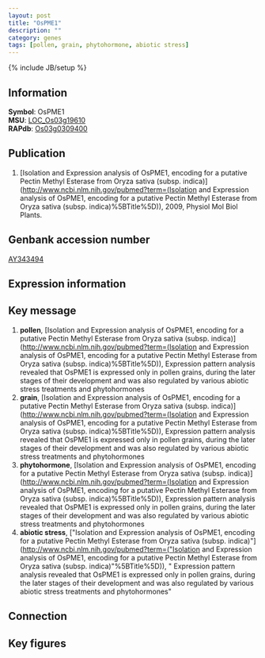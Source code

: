 ```yaml
---
layout: post
title: "OsPME1"
description: ""
category: genes
tags: [pollen, grain, phytohormone, abiotic stress]
---
```

{% include JB/setup %}

## Information
__Symbol__: OsPME1  
__MSU__: [LOC_Os03g19610](http://rice.plantbiology.msu.edu/cgi-bin/ORF_infopage.cgi?orf=LOC_Os03g19610)  
__RAPdb__: [Os03g0309400](http://rapdb.dna.affrc.go.jp/viewer/gbrowse_details/irgsp1?name=Os03g0309400)  

## Publication
1. [Isolation and Expression analysis of OsPME1, encoding for a putative Pectin Methyl Esterase from Oryza sativa (subsp. indica)](http://www.ncbi.nlm.nih.gov/pubmed?term=(Isolation and Expression analysis of OsPME1, encoding for a putative Pectin Methyl Esterase from Oryza sativa (subsp. indica)%5BTitle%5D)), 2009, Physiol Mol Biol Plants.

## Genbank accession number
[AY343494](http://www.ncbi.nlm.nih.gov/nuccore/AY343494)

## Expression information

## Key message
1. __pollen__, [Isolation and Expression analysis of OsPME1, encoding for a putative Pectin Methyl Esterase from Oryza sativa (subsp. indica)](http://www.ncbi.nlm.nih.gov/pubmed?term=(Isolation and Expression analysis of OsPME1, encoding for a putative Pectin Methyl Esterase from Oryza sativa (subsp. indica)%5BTitle%5D)),  Expression pattern analysis revealed that OsPME1 is expressed only in pollen grains, during the later stages of their development and was also regulated by various abiotic stress treatments and phytohormones
2. __grain__, [Isolation and Expression analysis of OsPME1, encoding for a putative Pectin Methyl Esterase from Oryza sativa (subsp. indica)](http://www.ncbi.nlm.nih.gov/pubmed?term=(Isolation and Expression analysis of OsPME1, encoding for a putative Pectin Methyl Esterase from Oryza sativa (subsp. indica)%5BTitle%5D)),  Expression pattern analysis revealed that OsPME1 is expressed only in pollen grains, during the later stages of their development and was also regulated by various abiotic stress treatments and phytohormones
3. __phytohormone__, [Isolation and Expression analysis of OsPME1, encoding for a putative Pectin Methyl Esterase from Oryza sativa (subsp. indica)](http://www.ncbi.nlm.nih.gov/pubmed?term=(Isolation and Expression analysis of OsPME1, encoding for a putative Pectin Methyl Esterase from Oryza sativa (subsp. indica)%5BTitle%5D)),  Expression pattern analysis revealed that OsPME1 is expressed only in pollen grains, during the later stages of their development and was also regulated by various abiotic stress treatments and phytohormones
4. __abiotic stress__, ["Isolation and Expression analysis of OsPME1, encoding for a putative Pectin Methyl Esterase from Oryza sativa (subsp. indica)"](http://www.ncbi.nlm.nih.gov/pubmed?term=("Isolation and Expression analysis of OsPME1, encoding for a putative Pectin Methyl Esterase from Oryza sativa (subsp. indica)"%5BTitle%5D)), " Expression pattern analysis revealed that OsPME1 is expressed only in pollen grains, during the later stages of their development and was also regulated by various abiotic stress treatments and phytohormones"

## Connection

## Key figures


